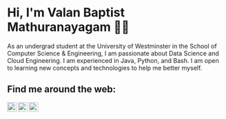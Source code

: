 # Hi, I'm Valan Baptist Mathuranayagam 👋🏾 

As an undergrad student at the University of Westminster in the School of Computer Science & Engineering, I am passionate about Data Science and Cloud Engineering. I am experienced in Java, Python, and Bash. I am open to learning new concepts and technologies to help me better myself.

## Find me around the web:

[<img align="left" alt="codeSTACKr | Kaggle" width="22px" src="https://cdn.jsdelivr.net/npm/simple-icons@3.13.0/icons/kaggle.svg" />][kaggle]
[<img align="left" alt="codeSTACKr | LinkedIn" width="22px" src="https://cdn.jsdelivr.net/npm/simple-icons@v3/icons/linkedin.svg" />][linkedin]
[<img align="left" alt="codeSTACKr | Stack Overflow" width="22px" src="https://cdn.jsdelivr.net/npm/simple-icons@6.14.0/icons/stackoverflow.svg" />][stackoverflow]

<br />

[kaggle]: https://www.kaggle.com/valan22
[linkedin]: https://www.linkedin.com/in/valan-baptist-mathuranayagam-42b620213/
[stackoverflow]: https://stackoverflow.com/users/17031913/valan
